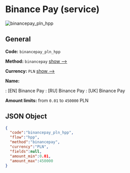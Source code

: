 
# Binance Pay (service) 
![binancepay_pln_hpp](https://static.openfintech.io/payment_methods/binancepay_pln_hpp/logo.svg?w=400&c=v0.59.26#w200)  

## General 
 
**Code:** `binancepay_pln_hpp` 
 
**Method:** `binancepay` 
 [show -->](/payment-methods/binancepay/) 
 
**Currency:** `PLN` [show -->](/currencies/PLN/) 
 
**Name:** 
 
:	[EN] Binance Pay 
:	[RU] Binance Pay 
:	[UK] Binance Pay 
 
**Amount limits:** from `0.01` to `450000` PLN 

## JSON Object 

```json
{
  "code":"binancepay_pln_hpp",
  "flow":"hpp",
  "method":"binancepay",
  "currency":"PLN",
  "fields":null,
  "amount_min":0.01,
  "amount_max":450000
}
```  
